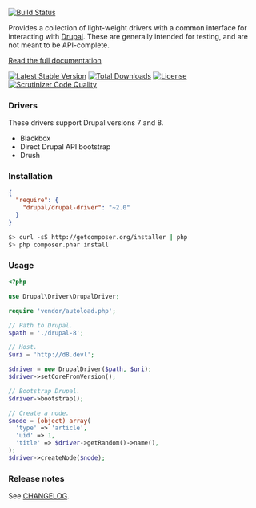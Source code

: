 <?php

/**
 * @file
 */
?>
[![Build Status](https://github.com/jhedstrom/DrupalDriver/actions/workflows/ci.yml/badge.svg)](https://github.com/jhedstrom/DrupalDriver/actions/workflows/ci.yml)

Provides a collection of light-weight drivers with a common interface for interacting with [Drupal](http://drupal.org). These are generally intended for testing, and are not meant to be API-complete.

[Read the full documentation](http://drupal-drivers.readthedocs.org)

[![Latest Stable Version](https://poser.pugx.org/drupal/drupal-driver/v/stable.svg)](https://packagist.org/packages/drupal/drupal-driver) [![Total Downloads](https://poser.pugx.org/drupal/drupal-driver/downloads.svg)](https://packagist.org/packages/drupal/drupal-driver) [![License](https://poser.pugx.org/drupal/drupal-driver/license.svg)](https://packagist.org/packages/drupal/drupal-driver) [![Scrutinizer Code Quality](https://scrutinizer-ci.com/g/jhedstrom/DrupalDriver/badges/quality-score.png?b=master)](https://scrutinizer-ci.com/g/jhedstrom/DrupalDriver/?branch=master)

### Drivers

These drivers support Drupal versions 7 and 8.

* Blackbox
* Direct Drupal API bootstrap
* Drush

### Installation

``` json
{
  "require": {
    "drupal/drupal-driver": "~2.0"
  }
}
```

``` bash
$> curl -sS http://getcomposer.org/installer | php
$> php composer.phar install
```

### Usage

``` php
<?php

use Drupal\Driver\DrupalDriver;

require 'vendor/autoload.php';

// Path to Drupal.
$path = './drupal-8';

// Host.
$uri = 'http://d8.devl';

$driver = new DrupalDriver($path, $uri);
$driver->setCoreFromVersion();

// Bootstrap Drupal.
$driver->bootstrap();

// Create a node.
$node = (object) array(
  'type' => 'article',
  'uid' => 1,
  'title' => $driver->getRandom()->name(),
);
$driver->createNode($node);
```

### Release notes
See [CHANGELOG](CHANGELOG.MD).
